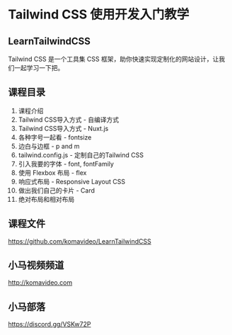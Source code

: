 Tailwind CSS 使用开发入门教学
===========================

## LearnTailwindCSS

Tailwind CSS 是一个工具集 CSS 框架，助你快速实现定制化的网站设计，让我们一起学习一下把。

## 课程目录

01. 课程介绍
02. Tailwind CSS导入方式 - 自编译方式
03. Tailwind CSS导入方式 - Nuxt.js
04. 各种字号一起看 - fontsize
05. 边白与边框 - p and m
06. tailwind.config.js - 定制自己的Tailwind CSS
07. 引入我要的字体 - font, fontFamily
08. 使用 Flexbox 布局 - flex
09. 响应式布局 - Responsive Layout CSS
10. 做出我们自己的卡片 - Card
11. 绝对布局和相对布局

## 课程文件

https://github.com/komavideo/LearnTailwindCSS

## 小马视频频道

http://komavideo.com

## 小马部落

https://discord.gg/VSKw72P
